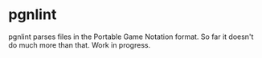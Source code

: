 pgnlint
=======

pgnlint parses files in the Portable Game Notation format. So far it doesn't
do much more than that. Work in progress.
